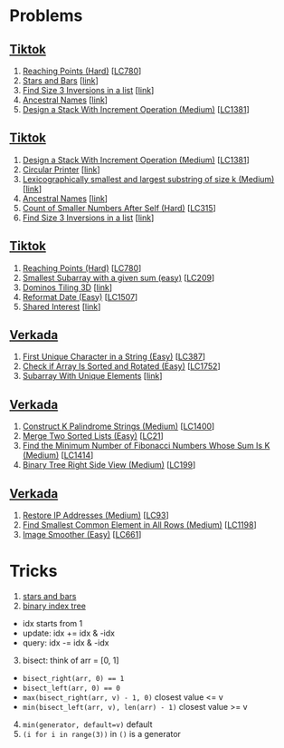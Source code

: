 # Problems

## [Tiktok](https://www.1point3acres.com/bbs/thread-850692-1-1.html)

1. [Reaching Points (Hard)](Reaching-Points-(Hard).py)
[[LC780](https://leetcode.com/problems/reaching-points/)]
1. [Stars and Bars](Stars-and-Bars.py)
[[link](https://leetcode.com/discuss/interview-question/1748177/ByteDance-(TikTok)-OA-or-FTE-or-University-Hiring-(USA))]
1. [Find Size 3 Inversions in a list](Find-Size-3-Inversions-in-a-list.py)
[[link](https://leetcode.com/discuss/interview-question/777188/find-size-3-inversions-in-a-list)]
1. [Ancestral Names](Ancestral-Names.py)
[[link](https://leetcode.com/discuss/general-discussion/851939/ancestor-problem)]
1. [Design a Stack With Increment Operation (Medium)](Design-a-Stack-With-Increment-Operation-(Medium).py)
[[LC1381](https://leetcode.com/problems/design-a-stack-with-increment-operation/)]
<!--
2. [Unique Paths (Medium)](Unique-Paths-(Medium).py)
[[LC62](https://leetcode.com/problems/unique-paths/)]
3. [Number of Sets of K Non-Overlapping Line Segments (Medium)](Number-of-Sets-of-K-Non-Overlapping-Line-Segments-(Medium).py)
[[LC1621](https://leetcode.com/problems/number-of-sets-of-k-non-overlapping-line-segments/)]
4. [Global and Local Inversions (Medium)](Global-and-Local-Inversions-(Medium).py)
[[LC775](https://leetcode.com/problems/global-and-local-inversions/)]
-->

## [Tiktok](https://www.1point3acres.com/bbs/thread-850122-1-1.html)

1. [Design a Stack With Increment Operation (Medium)](Design-a-Stack-With-Increment-Operation-(Medium).py)
[[LC1381](https://leetcode.com/problems/design-a-stack-with-increment-operation/)]
1. [Circular Printer](Circular-Printer.py)
[[link](https://leetcode.com/discuss/interview-question/1263982/thomson-reuters-oa-circular-printer)]
1. [Lexicographically smallest and largest substring of size k (Medium)](Lexicographically-smallest-and-largest-substring-of-size-k-(Medium).py)
[[link](https://www.geeksforgeeks.org/lexicographically-smallest-and-largest-substring-of-size-k/)]
1. [Ancestral Names](Ancestral-Names.py)
[[link](https://leetcode.com/discuss/general-discussion/851939/ancestor-problem)]
1. [Count of Smaller Numbers After Self (Hard)](Count-of-Smaller-Numbers-After-Self-(Hard).py)
[[LC315](https://leetcode.com/problems/count-of-smaller-numbers-after-self/)]
1. [Find Size 3 Inversions in a list](Find-Size-3-Inversions-in-a-list.py)
[[link](https://leetcode.com/discuss/interview-question/777188/find-size-3-inversions-in-a-list)]

## [Tiktok](https://leetcode.com/discuss/interview-question/1710950/TikTok-OA-2022.1.22)
1. [Reaching Points (Hard)](Reaching-Points-(Hard).py)
[[LC780](https://leetcode.com/problems/reaching-points/)]
1. [Smallest Subarray with a given sum (easy)](Smallest-Subarray-with-a-given-sum-(easy).py)
[[LC209](https://leetcode.com/problems/minimum-size-subarray-sum)]
1. [Dominos Tiling 3D](Dominos-Tiling-3D.py)
[[link](https://www.1point3acres.com/bbs/thread-835608-1-1.html)]
1. [Reformat Date (Easy)](Reformat-Date-(Easy).py)
[[LC1507](https://leetcode.com/problems/reformat-date/)]
1. [Shared Interest](Shared-Interest.py)
[[link](https://leetcode.com/discuss/interview-question/725801/amazon-shared-interest-problem)]

## [Verkada](https://www.1point3acres.com/bbs/thread-810255-1-1.html)
1. [First Unique Character in a String (Easy)](First-Unique-Character-in-a-String-(Easy).py)
[[LC387](https://leetcode.com/problems/first-unique-character-in-a-string/)]
1. [Check if Array Is Sorted and Rotated (Easy)](Check-if-Array-Is-Sorted-and-Rotated-(Easy).py)
[[LC1752](https://leetcode.com/problems/check-if-array-is-sorted-and-rotated/)]
1. [Subarray With Unique Elements](Subarray-With-Unique-Elements.py)
[[link](https://www.1point3acres.com/bbs/thread-810255-1-1.html)]

## [Verkada](https://www.1point3acres.com/bbs/thread-811988-1-1.html)
1. [Construct K Palindrome Strings (Medium)](Construct-K-Palindrome-Strings-(Medium).py)
[[LC1400](https://leetcode.com/problems/construct-k-palindrome-strings/)]
1. [Merge Two Sorted Lists (Easy)](Merge-Two-Sorted-Lists-(Easy).py)
[[LC21](https://leetcode.com/problems/merge-two-sorted-lists/)]
1. [Find the Minimum Number of Fibonacci Numbers Whose Sum Is K (Medium)](Find-the-Minimum-Number-of-Fibonacci-Numbers-Whose-Sum-Is-K-(Medium).py)
[[LC1414](https://leetcode.com/problems/find-the-minimum-number-of-fibonacci-numbers-whose-sum-is-k/)]
1. [Binary Tree Right Side View (Medium)](Binary-Tree-Right-Side-View-(Medium).py)
[[LC199](https://leetcode.com/problems/binary-tree-right-side-view/)]

## [Verkada](https://www.1point3acres.com/bbs/thread-553715-1-1.html)
1. [Restore IP Addresses (Medium)](Restore-IP-Addresses-(Medium).py)
[[LC93](https://leetcode.com/problems/restore-ip-addresses/)]
1. [Find Smallest Common Element in All Rows (Medium)](Find-Smallest-Common-Element-in-All-Rows-(Medium).py)
[[LC1198](https://leetcode.com/problems/find-smallest-common-element-in-all-rows/)]
1. [Image Smoother (Easy)](Image-Smoother-(Easy).py)
[[LC661](https://leetcode.com/problems/image-smoother/)]

# Tricks

1. [stars and bars](https://en.wikipedia.org/wiki/Stars_and_bars_(combinatorics))
2. [binary index tree](https://www.youtube.com/watch?v=WbafSgetDDk) 
- idx starts from 1
- update: idx += idx & -idx
- query: idx -= idx & -idx
3. bisect: think of arr = [0, 1]
- `bisect_right(arr, 0) == 1`
- `bisect_left(arr, 0) == 0`
- `max(bisect_right(arr, v) - 1, 0)` closest value <= v
- `min(bisect_left(arr, v), len(arr) - 1)` closest value >= v
4. `min(generator, default=v)` default
5. `(i for i in range(3))` in `()` is a generator
